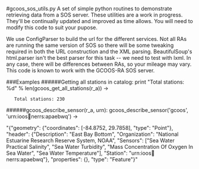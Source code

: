 #gcoos_sos_utils.py
A set of simple python routines to demonstrate retrieving data from a SOS server. These utilities are a work in progress. They'll be continually updated and improved as time allows. You will need to modify this code to suit your pupose.

We use ConfigParser to build the url for the different services. Not all RAs are running the same version of SOS so there will be some tweaking required in both the URL construction and the XML parsing. BeautifulSoup's html.parser isn't the best parser for this task -- we need to test with lxml. In any case, there will be differences between RAs, so your mileage may vary. This code is known to work with the GCOOS-RA SOS server.

###Examples
######Getting all stations in catalog:
    print "Total stations: %d" % len(gcoos_get_all_stations(r_a)) ->

       Total stations: 230

######gcoos_describe_sensor(r_a, urn):
    gcoos_describe_sensor('gcoos', 'urn:ioos:station:nerrs:apaebwq') ->

"{"geometry": {"coordinates": [-84.8752, 29.7858], "type": "Point"}, "header": {"Description": "East Bay Bottom", "Organization": "National Estuarine Research Reserve System, NOAA", "Sensors": ["Sea Water Practical Salinity", "Sea Water Turbidity", "Mass Concentration Of Oxygen In Sea Water", "Sea Water Temperature"], "Station": "urn:ioos:station:nerrs:apaebwq"}, "properties": {}, "type": "Feature"}"
